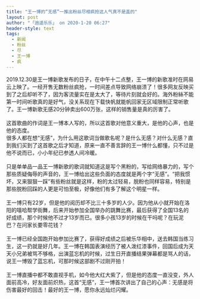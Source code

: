 ```yaml
---
title: "王一博的“无感”一推出粉丝尽相疯抢这人气真不是盖的"
layout: post
author: "「逍遥乐乐」 on 2020-1-20 06:27"
header-style: text
tags:
  - 新闻
  - 粉丝
  - 尽
  - 王一博
  - 疯
---
```


<head></head>
<body>
  2019.12.30是王一博新歌发布的日子，在中午十二点整，王一博的新歌准时在网易云上映了。一经开售无数粉丝疯抢，一时间差点导致网络崩溃了！很多网友反映买到了之后却听不了，因为客流量实在是太大了，等待片刻就会好的。海外粉絲不能第一时间听歌真的是好气，没关系现在下载快帆就能帆回家无区域限制正常听歌了。王一博新歌无感20分钟卖出600万张，这样的销售量是真的厉害了。
 <br> 
 <br> 这首歌曲的作词是王一博本人写的，所以这首歌对他意义重大，是他的心声，也是他的态度。
 <br> 很多人都在想“无感”，为什么用这歌词当做歌名呢？是什么无感？对什么无感？直到我们买到了这首歌之后才知道，原来一直不善言辞的王一博什么都懂，只不过是他不说而已，小小年纪已参透人间冷暖。
 <br> 
 <br> 只是单单品一品王一博新歌的歌词就知道这是写个黑粉的，写给网络暴力的，写个那些质疑侮辱的声音的，王一博给出这些负面的态度就是两个字“无感”。“把我惯坏，又来狠狠一踩”有些粉丝就是这样，粉的太过轻易，脱粉也同样容易，特别是那些脱粉回踩的人更是可怕至极，好像他们有多了解这个明星一样。
 <br> 
 <br> 王一博只有22岁，但是他的阅历却不比三十多岁的人少。因为他从小就开始在洛阳的嘻哈帮学街舞，后来开始参加全国举办的跳舞比赛，最后获得了全国13名的好成绩，那个时候他不过才13岁而已。很多小孩13岁的时候在干吗呢？在玩泥巴？在问家长要零花钱？
 <br> 
 <br> 王一博已经全国跑开始参加比赛了，获得好成绩之后被乐华相中，送去韩国当练习生，这一扔就是好几年。王一博在韩国表演经历了被人泼红漆事件，回国后成为天天小兄弟被骂不够格，出演蓝忘机的时候，过生日开直播结果弹幕都是骂人的话，说王一博毁了蓝忘机，可那时候这部剧不过刚开拍！
 <br> 
 <br> 王一博直播中都不敢直视手机，如今他大红大紫了，但是他的态度一直没变，外人面前高冷，好友面前炽热，这首“无感”，王一博首次讲出了自己的心声：无感是将伤害最好的回击！最好的王一博，愿你永远灿烂闪耀。
</body>


